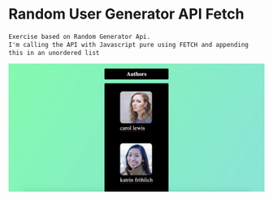 <h1>Random User Generator API Fetch</h1>

```
Exercise based on Random Generator Api.
I'm calling the API with Javascript pure using FETCH and appending this in an unordered list
```

<img src="https://github.com/jovihu10/js_fetch/blob/master/random_user_generator_api_fetch/img/random_user_generator_api.jpg">